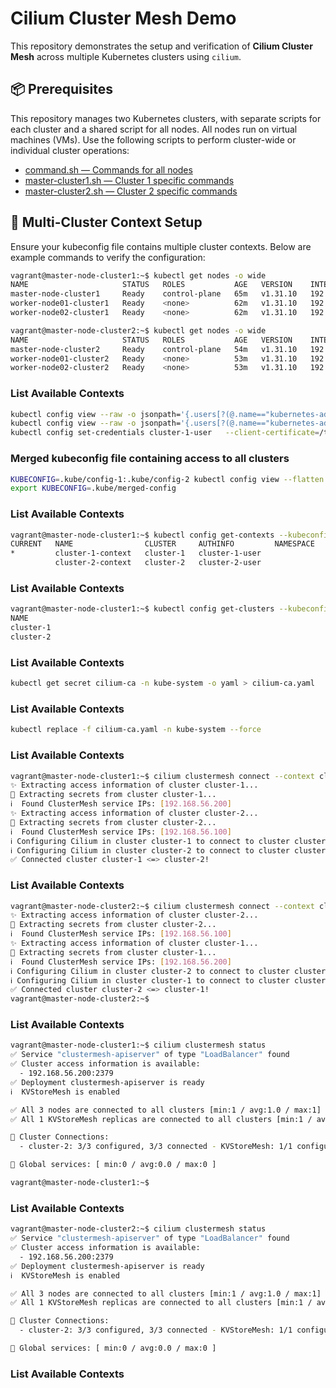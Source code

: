 # Cilium Cluster Mesh Demo

This repository demonstrates the setup and verification of **Cilium Cluster Mesh** across multiple Kubernetes clusters using `cilium`.

## 📦 Prerequisites
This repository manages two Kubernetes clusters, with separate scripts for each cluster and a shared script for all nodes.
All nodes run on virtual machines (VMs). Use the following scripts to perform cluster-wide or individual cluster operations:
- [command.sh — Commands for all nodes](https://github.com/EEM0N/Cluster-Mesh-Using-Cilium/blob/main/command.sh)
- [master-cluster1.sh — Cluster 1 specific commands](https://github.com/EEM0N/Cluster-Mesh-Using-Cilium/blob/main/master-cluster1.sh)
- [master-cluster2.sh — Cluster 2 specific commands](https://github.com/EEM0N/Cluster-Mesh-Using-Cilium/blob/main/master-cluster2.sh)

## 🧩 Multi-Cluster Context Setup
Ensure your kubeconfig file contains multiple cluster contexts. Below are example commands to verify the configuration:
```bash
vagrant@master-node-cluster1:~$ kubectl get nodes -o wide
NAME                     STATUS   ROLES           AGE   VERSION    INTERNAL-IP     EXTERNAL-IP   OS-IMAGE             KERNEL-VERSION       CONTAINER-RUNTIME
master-node-cluster1     Ready    control-plane   65m   v1.31.10   192.168.56.10   <none>        Ubuntu 22.04.4 LTS   5.15.0-102-generic   containerd://1.7.27
worker-node01-cluster1   Ready    <none>          62m   v1.31.10   192.168.56.11   <none>        Ubuntu 22.04.4 LTS   5.15.0-102-generic   containerd://1.7.27
worker-node02-cluster1   Ready    <none>          62m   v1.31.10   192.168.56.12   <none>        Ubuntu 22.04.4 LTS   5.15.0-102-generic   containerd://1.7.27

vagrant@master-node-cluster2:~$ kubectl get nodes -o wide
NAME                     STATUS   ROLES           AGE   VERSION    INTERNAL-IP     EXTERNAL-IP   OS-IMAGE             KERNEL-VERSION       CONTAINER-RUNTIME  
master-node-cluster2     Ready    control-plane   54m   v1.31.10   192.168.56.20   <none>        Ubuntu 22.04.4 LTS   5.15.0-102-generic   containerd://1.7.27
worker-node01-cluster2   Ready    <none>          53m   v1.31.10   192.168.56.21   <none>        Ubuntu 22.04.4 LTS   5.15.0-102-generic   containerd://1.7.27
worker-node02-cluster2   Ready    <none>          53m   v1.31.10   192.168.56.22   <none>        Ubuntu 22.04.4 LTS   5.15.0-102-generic   containerd://1.7.27
```

### List Available Contexts
```bash
kubectl config view --raw -o jsonpath='{.users[?(@.name=="kubernetes-admin")].user.client-certificate-data}' | base64 -d > /tmp/cluster-1-client.crt
kubectl config view --raw -o jsonpath='{.users[?(@.name=="kubernetes-admin")].user.client-key-data}' | base64 -d > /tmp/cluster-1-client.key
kubectl config set-credentials cluster-1-user   --client-certificate=/tmp/cluster-1-client.crt   --client-key=/tmp/cluster-1-client.key   --embed-certs=true
```

### Merged kubeconfig file containing access to all clusters
```bash
KUBECONFIG=.kube/config-1:.kube/config-2 kubectl config view --flatten > .kube/merged-config
export KUBECONFIG=.kube/merged-config
```

### List Available Contexts
```bash
vagrant@master-node-cluster1:~$ kubectl config get-contexts --kubeconfig=.kube/merged-config
CURRENT   NAME                CLUSTER     AUTHINFO         NAMESPACE
*         cluster-1-context   cluster-1   cluster-1-user
          cluster-2-context   cluster-2   cluster-2-user
```

### List Available Contexts
```bash
vagrant@master-node-cluster1:~$ kubectl config get-clusters --kubeconfig=.kube/merged-config
NAME
cluster-1
cluster-2
```

### List Available Contexts
```bash
kubectl get secret cilium-ca -n kube-system -o yaml > cilium-ca.yaml
```

### List Available Contexts
```bash
kubectl replace -f cilium-ca.yaml -n kube-system --force

```

### List Available Contexts
```bash
vagrant@master-node-cluster1:~$ cilium clustermesh connect --context cluster-1-context --destination-context cluster-2-context  
✨ Extracting access information of cluster cluster-1...
🔑 Extracting secrets from cluster cluster-1...
ℹ️  Found ClusterMesh service IPs: [192.168.56.200]
✨ Extracting access information of cluster cluster-2...
🔑 Extracting secrets from cluster cluster-2...
ℹ️  Found ClusterMesh service IPs: [192.168.56.100]
ℹ️ Configuring Cilium in cluster cluster-1 to connect to cluster cluster-2
ℹ️ Configuring Cilium in cluster cluster-2 to connect to cluster cluster-1
✅ Connected cluster cluster-1 <=> cluster-2!
```

### List Available Contexts
```bash
vagrant@master-node-cluster2:~$ cilium clustermesh connect --context cluster-2-context --destination-context cluster-1-context  
✨ Extracting access information of cluster cluster-2...
🔑 Extracting secrets from cluster cluster-2...
ℹ️  Found ClusterMesh service IPs: [192.168.56.100]
✨ Extracting access information of cluster cluster-1...
🔑 Extracting secrets from cluster cluster-1...
ℹ️  Found ClusterMesh service IPs: [192.168.56.200]
ℹ️ Configuring Cilium in cluster cluster-2 to connect to cluster cluster-1
ℹ️ Configuring Cilium in cluster cluster-1 to connect to cluster cluster-2
✅ Connected cluster cluster-2 <=> cluster-1!
vagrant@master-node-cluster2:~$ 
```

### List Available Contexts
```bash
vagrant@master-node-cluster1:~$ cilium clustermesh status
✅ Service "clustermesh-apiserver" of type "LoadBalancer" found
✅ Cluster access information is available:
  - 192.168.56.200:2379
✅ Deployment clustermesh-apiserver is ready
ℹ️  KVStoreMesh is enabled

✅ All 3 nodes are connected to all clusters [min:1 / avg:1.0 / max:1]
✅ All 1 KVStoreMesh replicas are connected to all clusters [min:1 / avg:1.0 / max:1]     

🔌 Cluster Connections:
  - cluster-2: 3/3 configured, 3/3 connected - KVStoreMesh: 1/1 configured, 1/1 connected

🔀 Global services: [ min:0 / avg:0.0 / max:0 ]

vagrant@master-node-cluster1:~$ 
```

### List Available Contexts
```bash
vagrant@master-node-cluster2:~$ cilium clustermesh status
✅ Service "clustermesh-apiserver" of type "LoadBalancer" found
✅ Cluster access information is available:
  - 192.168.56.200:2379
✅ Deployment clustermesh-apiserver is ready
ℹ️  KVStoreMesh is enabled

✅ All 3 nodes are connected to all clusters [min:1 / avg:1.0 / max:1]
✅ All 1 KVStoreMesh replicas are connected to all clusters [min:1 / avg:1.0 / max:1]     

🔌 Cluster Connections:
  - cluster-2: 3/3 configured, 3/3 connected - KVStoreMesh: 1/1 configured, 1/1 connected

🔀 Global services: [ min:0 / avg:0.0 / max:0 ]
```

### List Available Contexts